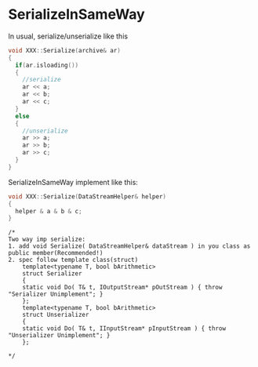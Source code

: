 # SerializeInSameWay

In usual, serialize/unserialize like this
```c++
void XXX::Serialize(archive& ar)
{  
  if(ar.isloading())  
  {
    //serialize
    ar << a;
    ar << b;
    ar << c;
  }
  else
  {
    //unserialize
    ar >> a;
    ar >> b;
    ar >> c;
  }
}
```

SerializeInSameWay implement like this:
```c++
void XXX::Serialize(DataStreamHelper& helper)
{
  helper & a & b & c;
}
```

```
/*
Two way imp serialize:
1. add void Serialize( DataStreamHelper& dataStream ) in you class as public member(Recommended!)
2. spec follow template class(struct)
	template<typename T, bool bArithmetic>
	struct Serializer
	{
	static void Do( T& t, IOutputStream* pOutStream ) { throw "Serializer Unimplement"; }
	};
	template<typename T, bool bArithmetic>
	struct Unserializer
	{
	static void Do( T& t, IInputStream*	pInputStream ) { throw "Unserializer Unimplement"; }
	};

*/
```
